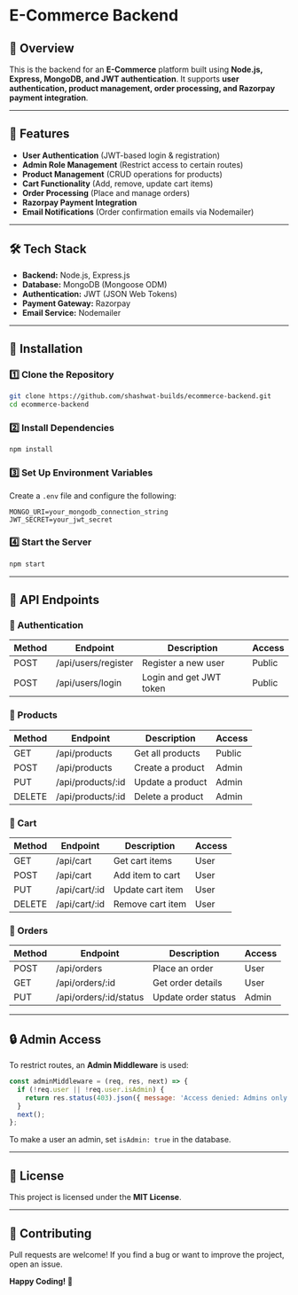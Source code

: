 # E-Commerce Backend

## 🚀 Overview

This is the backend for an **E-Commerce** platform built using **Node.js, Express, MongoDB, and JWT authentication**. It supports **user authentication, product management, order processing, and Razorpay payment integration**.

---

## 📌 Features

- **User Authentication** (JWT-based login & registration)
- **Admin Role Management** (Restrict access to certain routes)
- **Product Management** (CRUD operations for products)
- **Cart Functionality** (Add, remove, update cart items)
- **Order Processing** (Place and manage orders)
- **Razorpay Payment Integration**
- **Email Notifications** (Order confirmation emails via Nodemailer)

---

## 🛠️ Tech Stack

- **Backend:** Node.js, Express.js
- **Database:** MongoDB (Mongoose ODM)
- **Authentication:** JWT (JSON Web Tokens)
- **Payment Gateway:** Razorpay
- **Email Service:** Nodemailer

---

## 🔧 Installation

### 1️⃣ Clone the Repository

```sh
git clone https://github.com/shashwat-builds/ecommerce-backend.git
cd ecommerce-backend
```

### 2️⃣ Install Dependencies

```sh
npm install
```

### 3️⃣ Set Up Environment Variables

Create a `.env` file and configure the following:

```
MONGO_URI=your_mongodb_connection_string
JWT_SECRET=your_jwt_secret
```

### 4️⃣ Start the Server

```sh
npm start
```

---

## 🔑 API Endpoints

### 🔹 Authentication

| Method | Endpoint            | Description             | Access |
| ------ | ------------------- | ----------------------- | ------ |
| POST   | /api/users/register | Register a new user     | Public |
| POST   | /api/users/login    | Login and get JWT token | Public |

### 🔹 Products

| Method | Endpoint           | Description      | Access |
| ------ | ------------------ | ---------------- | ------ |
| GET    | /api/products      | Get all products | Public |
| POST   | /api/products      | Create a product | Admin  |
| PUT    | /api/products/\:id | Update a product | Admin  |
| DELETE | /api/products/\:id | Delete a product | Admin  |

### 🔹 Cart

| Method | Endpoint       | Description      | Access |
| ------ | -------------- | ---------------- | ------ |
| GET    | /api/cart      | Get cart items   | User   |
| POST   | /api/cart      | Add item to cart | User   |
| PUT    | /api/cart/\:id | Update cart item | User   |
| DELETE | /api/cart/\:id | Remove cart item | User   |

### 🔹 Orders

| Method | Endpoint                | Description         | Access |
| ------ | ----------------------- | ------------------- | ------ |
| POST   | /api/orders             | Place an order      | User   |
| GET    | /api/orders/\:id        | Get order details   | User   |
| PUT    | /api/orders/\:id/status | Update order status | Admin  |

---

## 🔒 Admin Access

To restrict routes, an **Admin Middleware** is used:

```javascript
const adminMiddleware = (req, res, next) => {
  if (!req.user || !req.user.isAdmin) {
    return res.status(403).json({ message: 'Access denied: Admins only' });
  }
  next();
};
```

To make a user an admin, set `isAdmin: true` in the database.


---

## 📝 License

This project is licensed under the **MIT License**.

---

## 🙌 Contributing

Pull requests are welcome! If you find a bug or want to improve the project, open an issue.

**Happy Coding! 🚀**

